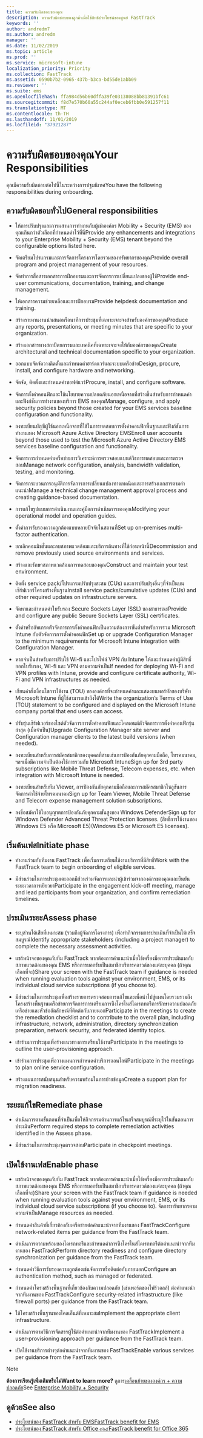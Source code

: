 ```yaml
---
title: ความรับผิดชอบของคุณ
description: ความรับผิดชอบของลูกค้าเมื่อใช้สิทธิประโยชน์ของศูนย์ FastTrack
keywords: ''
author: andredm7
ms.author: andredm
manager: ''
ms.date: 11/02/2019
ms.topic: article
ms.prod: ''
ms.service: microsoft-intune
localization_priority: Priority
ms.collection: FastTrack
ms.assetid: 0590b7b2-0965-437b-b3ca-bd55de1abb09
ms.reviewer: ''
ms.suite: ems
ms.openlocfilehash: ffa984d56b60dffa39fe03138088bb81391bfc61
ms.sourcegitcommit: f8d7e570b60a55c244af0eceb6fbb0e591257f11
ms.translationtype: MT
ms.contentlocale: th-TH
ms.lasthandoff: 11/01/2019
ms.locfileid: "37921287"
---
```

# <a name="your-responsibilities"></a><span data-ttu-id="79138-103">ความรับผิดชอบของคุณ</span><span class="sxs-lookup"><span data-stu-id="79138-103">Your Responsibilities</span></span>

<span data-ttu-id="79138-104">คุณมีความรับผิดชอบต่อไปนี้ในระหว่างการปฐมนิเทศ</span><span class="sxs-lookup"><span data-stu-id="79138-104">You have the following responsibilities during onboarding.</span></span>

## <a name="general-responsibilities"></a><span data-ttu-id="79138-105">ความรับผิดชอบทั่วไป</span><span class="sxs-lookup"><span data-stu-id="79138-105">General responsibilities</span></span>

-   <span data-ttu-id="79138-106">ให้การปรับปรุงและการผสานการทำงานกับผู้เช่าองค์กร Mobility + Security (EMS) ของคุณเกินกว่าตัวเลือกที่กำหนดค่าไว้ที่นี่</span><span class="sxs-lookup"><span data-stu-id="79138-106">Provide any enhancements and integrations to your Enterprise Mobility + Security (EMS) tenant beyond the configurable options listed here.</span></span>

-   <span data-ttu-id="79138-107">จัดเตรียมโปรแกรมและการจัดการโครงการโดยรวมของทรัพยากรของคุณ</span><span class="sxs-lookup"><span data-stu-id="79138-107">Provide overall program and project management of your resources.</span></span>

-   <span data-ttu-id="79138-108">จัดทำการสื่อสารเอกสารการฝึกอบรมและการจัดการการเปลี่ยนแปลงของผู้ใช้</span><span class="sxs-lookup"><span data-stu-id="79138-108">Provide end-user communications, documentation, training, and change management.</span></span>

-   <span data-ttu-id="79138-109">ให้เอกสารความช่วยเหลือและการฝึกอบรม</span><span class="sxs-lookup"><span data-stu-id="79138-109">Provide helpdesk documentation and training.</span></span>

-   <span data-ttu-id="79138-110">สร้างรายงานงานนำเสนอหรือนาทีการประชุมที่เฉพาะเจาะจงสำหรับองค์กรของคุณ</span><span class="sxs-lookup"><span data-stu-id="79138-110">Produce any reports, presentations, or meeting minutes that are specific to your organization.</span></span>

-   <span data-ttu-id="79138-111">สร้างเอกสารทางสถาปัตยกรรมและเทคนิคที่เฉพาะเจาะจงให้กับองค์กรของคุณ</span><span class="sxs-lookup"><span data-stu-id="79138-111">Create architectural and technical documentation specific to your organization.</span></span>

-   <span data-ttu-id="79138-112">ออกแบบจัดจัดวางติดตั้งและกำหนดค่าฮาร์ดแวร์และระบบเครือข่าย</span><span class="sxs-lookup"><span data-stu-id="79138-112">Design, procure, install, and configure hardware and networking.</span></span>

-   <span data-ttu-id="79138-113">จัดจัด, ติดตั้งและกำหนดค่าซอฟต์แวร์</span><span class="sxs-lookup"><span data-stu-id="79138-113">Procure, install, and configure software.</span></span>

-   <span data-ttu-id="79138-114">จัดการตั้งค่าคอนฟิกและใช้นโยบายความปลอดภัยนอกเหนือจากที่สร้างขึ้นสำหรับการกำหนดค่าและฟังก์ชันการทำงานของบริการ EMS ของคุณ</span><span class="sxs-lookup"><span data-stu-id="79138-114">Manage, configure, and apply security policies beyond those created for your EMS services baseline configuration and functionality.</span></span>

-   <span data-ttu-id="79138-115">ลงทะเบียนบัญชีผู้ใช้นอกเหนือจากที่ใช้ในการทดสอบการตั้งค่าคอนฟิกพื้นฐานและฟังก์ชันการทำงานของ Microsoft Azure Active Directory EMS</span><span class="sxs-lookup"><span data-stu-id="79138-115">Enroll user accounts beyond those used to test the Microsoft Azure Active Directory EMS services baseline configuration and functionality.</span></span>

-   <span data-ttu-id="79138-116">จัดการการกำหนดค่าเครือข่ายการวิเคราะห์การตรวจสอบแบนด์วิธการทดสอบและการตรวจสอบ</span><span class="sxs-lookup"><span data-stu-id="79138-116">Manage network configuration, analysis, bandwidth validation, testing, and monitoring.</span></span>

-   <span data-ttu-id="79138-117">จัดการกระบวนการอนุมัติการจัดการการเปลี่ยนแปลงทางเทคนิคและการสร้างเอกสารตามคำแนะนำ</span><span class="sxs-lookup"><span data-stu-id="79138-117">Manage a technical change management approval process and creating guidance-based documentation.</span></span>

-   <span data-ttu-id="79138-118">การแก้ไขรูปแบบการดำเนินงานและคู่มือการดำเนินการของคุณ</span><span class="sxs-lookup"><span data-stu-id="79138-118">Modifying your operational model and operation guides.</span></span>

-   <span data-ttu-id="79138-119">ตั้งค่าการรับรองความถูกต้องแบบหลายปัจจัยในสถานที่</span><span class="sxs-lookup"><span data-stu-id="79138-119">Set up on-premises multi-factor authentication.</span></span>

-   <span data-ttu-id="79138-120">ยกเลิกคอมมิชชั่นและลบสภาพแวดล้อมและบริการต้นทางที่ใช้ก่อนหน้านี้</span><span class="sxs-lookup"><span data-stu-id="79138-120">Decommission and remove previously used source environments and services.</span></span>

-   <span data-ttu-id="79138-121">สร้างและรักษาสภาพแวดล้อมการทดสอบของคุณ</span><span class="sxs-lookup"><span data-stu-id="79138-121">Construct and maintain your test environment.</span></span>

-   <span data-ttu-id="79138-122">ติดตั้ง service pack/โปรแกรมปรับปรุงสะสม (CUs) และการปรับปรุงอื่นๆที่จำเป็นบนเซิร์ฟเวอร์โครงสร้างพื้นฐาน</span><span class="sxs-lookup"><span data-stu-id="79138-122">Install service packs/cumulative updates (CUs) and other required updates on infrastructure servers.</span></span>

-   <span data-ttu-id="79138-123">จัดหาและกำหนดค่าใบรับรอง Secure Sockets Layer (SSL) ของสาธารณะ</span><span class="sxs-lookup"><span data-stu-id="79138-123">Provide and configure any public Secure Sockets Layer (SSL) certificates.</span></span>

-   <span data-ttu-id="79138-124">ตั้งค่าหรืออัพเกรดตัวจัดการการตั้งค่าคอนฟิกเป็นความต้องการขั้นต่ำสำหรับการรวม Microsoft Intune กับตัวจัดการการตั้งค่าคอนฟิก</span><span class="sxs-lookup"><span data-stu-id="79138-124">Set up or upgrade Configuration Manager to the minimum requirements for Microsoft Intune integration with Configuration Manager.</span></span>

-   <span data-ttu-id="79138-125">หากจำเป็นสำหรับการปรับใช้ Wi-fi และโปรไฟล์ VPN กับ Intune ให้และกำหนดค่าผู้มีสิทธิ์ออกใบรับรอง, Wi-fi และ VPN ตามความจำเป็น</span><span class="sxs-lookup"><span data-stu-id="79138-125">If needed for deploying Wi-Fi and VPN profiles with Intune, provide and configure certificate authority, Wi-Fi and VPN infrastructures as needed.</span></span>

-   <span data-ttu-id="79138-126">เขียนคำสั่งเงื่อนไขการใช้งาน (TOU) ขององค์กรที่จะกำหนดค่าและแสดงบนพอร์ทัลของบริษัท Microsoft Intune ที่ผู้ใช้สามารถเข้าถึงได้</span><span class="sxs-lookup"><span data-stu-id="79138-126">Write the organization’s Terms of Use (TOU) statement to be configured and displayed on the Microsoft Intune company portal that end users can access.</span></span>

-   <span data-ttu-id="79138-127">ปรับรุ่นเซิร์ฟเวอร์ของไซต์ตัวจัดการการตั้งค่าคอนฟิกและไคลเอนต์ตัวจัดการการตั้งค่าคอนฟิกรุ่นล่าสุด (เมื่อจำเป็น)</span><span class="sxs-lookup"><span data-stu-id="79138-127">Upgrade Configuration Manager site server and Configuration manager clients to the latest build versions (when needed).</span></span>

-   <span data-ttu-id="79138-128">ลงทะเบียนสำหรับการสมัครสมาชิกของบุคคลที่สามเช่นการป้องกันภัยคุกคามมือถือ, โทรคมนาคม, ฯลฯเมื่อมีความจำเป็นต้องใช้การรวมกับ Microsoft Intune</span><span class="sxs-lookup"><span data-stu-id="79138-128">Sign up for 3rd party subscriptions like Mobile Threat Defense, Telecom expenses, etc. when integration with Microsoft Intune is needed.</span></span>

-   <span data-ttu-id="79138-129">ลงทะเบียนสำหรับทีม Viewer, การป้องกันภัยคุกคามมือถือและการสมัครสมาชิกโซลูชันการจัดการค่าใช้จ่ายโทรคมนาคม</span><span class="sxs-lookup"><span data-stu-id="79138-129">Sign up for Team Viewer, Mobile Threat Defense and Telecom expense management solution subscriptions.</span></span>

-   <span data-ttu-id="79138-130">ลงชื่อสมัครใช้ใบอนุญาตการป้องกันภัยคุกคามขั้นสูงของ Windows Defender</span><span class="sxs-lookup"><span data-stu-id="79138-130">Sign up for Windows Defender Advanced Threat Protection licenses.</span></span> <span data-ttu-id="79138-131">(สิทธิ์การใช้งานของ Windows E5 หรือ Microsoft E5)</span><span class="sxs-lookup"><span data-stu-id="79138-131">(Windows E5 or Microsoft E5 licenses).</span></span>

## <a name="initiate-phase"></a><span data-ttu-id="79138-132">เริ่มต้นเฟส</span><span class="sxs-lookup"><span data-stu-id="79138-132">Initiate phase</span></span>

-   <span data-ttu-id="79138-133">ทำงานร่วมกับทีมงาน FastTrack เพื่อเริ่มการเตรียมใช้งานบริการที่มีสิทธิ์</span><span class="sxs-lookup"><span data-stu-id="79138-133">Work with the FastTrack team to begin onboarding of eligible services.</span></span>

-   <span data-ttu-id="79138-134">มีส่วนร่วมในการประชุมเตะออกมีส่วนร่วมจัดการและนำผู้เข้าร่วมจากองค์กรของคุณและยืนยันระยะเวลาการเยียวยา</span><span class="sxs-lookup"><span data-stu-id="79138-134">Participate in the engagement kick-off meeting, manage and lead participants from your organization, and confirm remediation timelines.</span></span>

## <a name="assess-phase"></a><span data-ttu-id="79138-135">ประเมินระยะ</span><span class="sxs-lookup"><span data-stu-id="79138-135">Assess phase</span></span>

-   <span data-ttu-id="79138-136">ระบุส่วนได้เสียที่เหมาะสม (รวมถึงผู้จัดการโครงการ) เพื่อทำกิจกรรมการประเมินที่จำเป็นให้เสร็จสมบูรณ์</span><span class="sxs-lookup"><span data-stu-id="79138-136">Identify appropriate stakeholders (including a project manager) to complete the necessary assessment activities.</span></span>

-   <span data-ttu-id="79138-137">แชร์หน้าจอของคุณกับทีม FastTrack หากต้องการคำแนะนำเมื่อใช้เครื่องมือการประเมินผลกับสภาพแวดล้อมของคุณ EMS หรือการบอกรับเป็นสมาชิกบริการคลาวด์ของแต่ละบุคคล (ถ้าคุณเลือกที่จะ)</span><span class="sxs-lookup"><span data-stu-id="79138-137">Share your screen with the FastTrack team if guidance is needed when running evaluation tools against your environment, EMS, or its individual cloud service subscriptions (if you choose to).</span></span>

-   <span data-ttu-id="79138-138">มีส่วนร่วมในการประชุมเพื่อสร้างรายการตรวจสอบการแก้ไขและเพื่อนำไปสู่แผนโดยรวมรวมถึงโครงสร้างพื้นฐานเครือข่ายการจัดการการเตรียมการซิงโครไนส์ไดเรกทอรีการรักษาความปลอดภัยเครือข่ายและหัวข้ออัตลักษณ์ที่ติดต่อกับภายนอก</span><span class="sxs-lookup"><span data-stu-id="79138-138">Participate in the meetings to create the remediation checklist and to contribute to the overall plan, including infrastructure, network, administration, directory synchronization preparation, network security, and federated identity topics.</span></span>

-   <span data-ttu-id="79138-139">เข้าร่วมการประชุมเพื่อร่างแนวทางการเตรียมใช้งาน</span><span class="sxs-lookup"><span data-stu-id="79138-139">Participate in the meetings to outline the user-provisioning approach.</span></span>

-   <span data-ttu-id="79138-140">เข้าร่วมการประชุมเพื่อวางแผนการกำหนดค่าบริการออนไลน์</span><span class="sxs-lookup"><span data-stu-id="79138-140">Participate in the meetings to plan online service configuration.</span></span>

-   <span data-ttu-id="79138-141">สร้างแผนการสนับสนุนสำหรับความพร้อมในการย้ายข้อมูล</span><span class="sxs-lookup"><span data-stu-id="79138-141">Create a support plan for migration readiness.</span></span>

## <a name="remediate-phase"></a><span data-ttu-id="79138-142">ระยะแก้ไข</span><span class="sxs-lookup"><span data-stu-id="79138-142">Remediate phase</span></span>

-   <span data-ttu-id="79138-143">ดำเนินการตามขั้นตอนที่จำเป็นเพื่อให้กิจกรรมด้านการแก้ไขเสร็จสมบูรณ์ที่ระบุไว้ในขั้นตอนการประเมิน</span><span class="sxs-lookup"><span data-stu-id="79138-143">Perform required steps to complete remediation activities identified in the Assess phase.</span></span>

-   <span data-ttu-id="79138-144">มีส่วนร่วมในการประชุมจุดตรวจสอบ</span><span class="sxs-lookup"><span data-stu-id="79138-144">Participate in checkpoint meetings.</span></span>

## <a name="enable-phase"></a><span data-ttu-id="79138-145">เปิดใช้งานเฟส</span><span class="sxs-lookup"><span data-stu-id="79138-145">Enable phase</span></span>

-   <span data-ttu-id="79138-146">แชร์หน้าจอของคุณกับทีม FastTrack หากต้องการคำแนะนำเมื่อใช้เครื่องมือการประเมินผลกับสภาพแวดล้อมของคุณ EMS หรือการบอกรับเป็นสมาชิกบริการคลาวด์ของแต่ละบุคคล (ถ้าคุณเลือกที่จะ)</span><span class="sxs-lookup"><span data-stu-id="79138-146">Share your screen with the FastTrack team if guidance is needed when running evaluation tools against your environment, EMS, or its individual cloud service subscriptions (if you choose to).</span></span> <span data-ttu-id="79138-147">จัดการทรัพยากรตามความจำเป็น</span><span class="sxs-lookup"><span data-stu-id="79138-147">Manage resources as needed.</span></span>

-   <span data-ttu-id="79138-148">กำหนดค่าสินค้าที่เกี่ยวข้องกับเครือข่ายต่อคำแนะนำจากทีมงานของ FastTrack</span><span class="sxs-lookup"><span data-stu-id="79138-148">Configure network-related items per guidance from the FastTrack team.</span></span>

-   <span data-ttu-id="79138-149">ดำเนินการความพร้อมของไดเรกทอรีและกำหนดค่าการซิงโครไนส์ไดเรกทอรีต่อคำแนะนำจากทีมงานของ FastTrack</span><span class="sxs-lookup"><span data-stu-id="79138-149">Perform directory readiness and configure directory synchronization per guidance from the FastTrack team.</span></span>

-   <span data-ttu-id="79138-150">กำหนดค่าวิธีการรับรองความถูกต้องเช่นจัดการหรือติดต่อกับภายนอก</span><span class="sxs-lookup"><span data-stu-id="79138-150">Configure an authentication method, such as managed or federated.</span></span> 

-   <span data-ttu-id="79138-151">กำหนดค่าโครงสร้างพื้นฐานที่เกี่ยวข้องกับความปลอดภัย (เช่นพอร์ตของไฟร์วอลล์) ต่อคำแนะนำจากทีมงานของ FastTrack</span><span class="sxs-lookup"><span data-stu-id="79138-151">Configure security-related infrastructure (like firewall ports) per guidance from the FastTrack team.</span></span>

-   <span data-ttu-id="79138-152">ใช้โครงสร้างพื้นฐานของไคลเอ็นต์ที่เหมาะสม</span><span class="sxs-lookup"><span data-stu-id="79138-152">Implement the appropriate client infrastructure.</span></span>

-   <span data-ttu-id="79138-153">ดำเนินการตามวิธีการจัดสรรผู้ใช้ต่อคำแนะนำจากทีมงานของ FastTrack</span><span class="sxs-lookup"><span data-stu-id="79138-153">Implement a user-provisioning approach per guidance from the FastTrack team.</span></span>

-   <span data-ttu-id="79138-154">เปิดใช้งานบริการต่างๆต่อคำแนะนำจากทีมงานของ FastTrack</span><span class="sxs-lookup"><span data-stu-id="79138-154">Enable various services per guidance from the FastTrack team.</span></span>

> [!NOTE]
> <span data-ttu-id="79138-155">**ต้องการเรียนรู้เพิ่มเติมหรือไม่**</span><span class="sxs-lookup"><span data-stu-id="79138-155">**Want to learn more?**</span></span> <span data-ttu-id="79138-156">ดูการ[เคลื่อนย้ายขององค์กร + ความปลอดภัย](https://www.microsoft.com/en-us/cloud-platform/enterprise-mobility)</span><span class="sxs-lookup"><span data-stu-id="79138-156">See [Enterprise Mobility + Security](https://www.microsoft.com/en-us/cloud-platform/enterprise-mobility)</span></span>

## <a name="see-also"></a><span data-ttu-id="79138-157">ดูด้วย</span><span class="sxs-lookup"><span data-stu-id="79138-157">See also</span></span>

- [<span data-ttu-id="79138-158">ประโยชน์ของ FastTrack สำหรับ EMS</span><span class="sxs-lookup"><span data-stu-id="79138-158">FastTrack benefit for EMS</span></span>](EMS-fasttrack-benefit-for-EMS.md)
- [<span data-ttu-id="79138-159">ประโยชน์ของ FastTrack สำหรับ Office ๓๖๕</span><span class="sxs-lookup"><span data-stu-id="79138-159">FastTrack benefit for Office 365</span></span>](O365-fasttrack-benefit-for-office-365.md)

